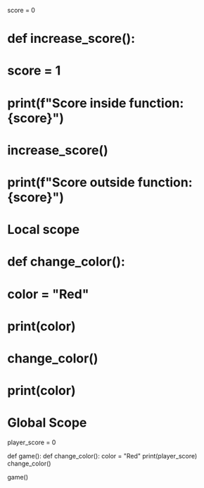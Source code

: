 score = 0 

# def increase_score():
#     score = 1
#     print(f"Score inside function: {score}")

# increase_score()
# print(f"Score outside function: {score}")

# Local scope
# def change_color():
#     color = "Red"
#     print(color)

# change_color()
# print(color)


# Global Scope
player_score = 0

def game():
  def change_color():
     color = "Red"
     print(player_score)
  change_color()

game()